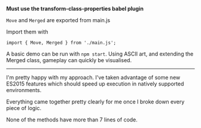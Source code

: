 **Must use the transform-class-properties babel plugin**

`Move` and `Merged` are exported from main.js

Import them with

```
import { Move, Merged } from './main.js';
```

A basic demo can be run with `npm start`. Using ASCII art, and extending the Merged class, gameplay
can quickly be visualised.

* * *

I'm pretty happy with my approach. I've taken advantage of some new ES2015 features which should
speed up execution in natively supported environments.





Everything came together pretty clearly for me once I broke down every piece of logic. 

None of the methods have more than 7 lines of code.
